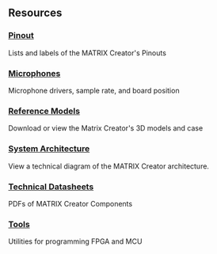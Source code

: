 ## Resources

<h3><a href="../pinout">Pinout</a></h3>
Lists and labels of the MATRIX Creator's Pinouts

<h3 style="padding-top: 0"><a href="../microphone">Microphones</a></h3>
Microphone drivers, sample rate, and board position

<h3 style="padding-top: 0"><a href="../reference-models">Reference Models</a></h3>
Download or view the Matrix Creator's 3D models and case

<h3 style="padding-top: 0"><a href="../system-architecture">System Architecture</a></h3>
View a technical diagram of the MATRIX Creator architecture.

<h3 style="padding-top: 0"><a href="../technical-datasheets">Technical Datasheets</a></h3>
PDFs of MATRIX Creator Components

<h3 style="padding-top: 0"><a href="../tools">Tools</a></h3>
Utilities for programming FPGA and MCU